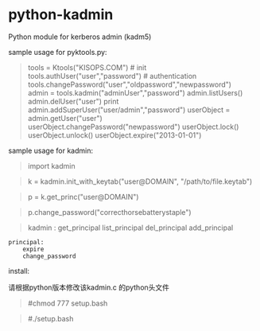 python-kadmin
=============

Python module for kerberos admin (kadm5)


sample usage for pyktools.py:

>  	tools = Ktools("KISOPS.COM") # init
>   tools.authUser("user","password") # authentication
>	tools.changePassword("user","oldpassword","newpassword")	
>	admin = tools.kadmin("adminUser","password")
>	admin.listUsers() 
>	admin.delUser("user")
>	print admin.addSuperUser("user/admin","password")
>	userObject = admin.getUser("user")	
>	userObject.changePassword("newpassword")
>	userObject.lock()
>	userObject.unlock()
>	userObject.expire("2013-01-01")


sample usage for kadmin:

>  import kadmin

>  k = kadmin.init_with_keytab("user@DOMAIN", "/path/to/file.keytab")

>  p = k.get_princ("user@DOMAIN")

>  p.change_password("correcthorsebatterystaple")

>  kadmin : 
		get_principal
		list_principal
		del_principal
		add_principal
		
	principal:
		expire
		change_password

install:

请根据python版本修改该kadmin.c 的python头文件


>  #chmod 777 setup.bash

>  #./setup.bash


